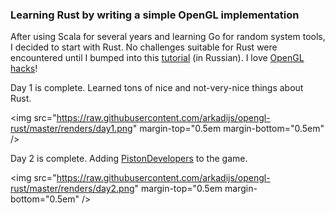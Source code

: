 ### Learning Rust by writing a simple OpenGL implementation

After using Scala for several years and learning Go for random system tools, I decided to start with Rust. No challenges suitable for Rust were encountered until I bumped into this [tutorial](http://habrahabr.ru/post/248153/) (in Russian). I love [OpenGL hacks](http://idea.hosting.lv/a/gfx/quakeshots.html)!

Day 1 is complete. Learned tons of nice and not-very-nice things about Rust.

<img src="https://raw.githubusercontent.com/arkadijs/opengl-rust/master/renders/day1.png" margin-top="0.5em margin-bottom="0.5em" />

Day 2 is complete. Adding [PistonDevelopers](https://github.com/PistonDevelopers/) to the game.

<img src="https://raw.githubusercontent.com/arkadijs/opengl-rust/master/renders/day2.png" margin-top="0.5em margin-bottom="0.5em" />
